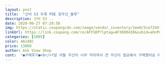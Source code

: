 ```yaml
---
layout: post 
title:  "신비 53 두폭 POE 장우산_블루" 
description: 신비 53 ..
date: 2020-06-27 07:29:58 
img: https://static.coupangcdn.com/image/vendor_inventory/2ee0/5ce7244f7e1f38dd7c4de571f7c1cdd048abe87a9259184ab71c300c0d21.jpg 
linkUrl: https://link.coupang.com/re/AFFSDP?lptag=AF3600438&subid=ahnPublicAsk&pageKey=241508116&itemId=767693308&vendorItemId=5489094148&traceid=V0-113-120e689c3d43a289 
categories: [1005] 
color: 4A148C 
price: 13060 
author: Ask View Shop 
cont:  "●구매후기●<br/>7살 아들 우산이 너무 작아져서 큰 우산이 필요해서 구매했어요 아들이 신비아파트 너무 좋아해서 아들이 고른 우산으로 구매했네요 그리고 저학년까지 쓸려면 53 요 사이즈 좋다는거 알아보고 선택했어요<br/>.<br/> ★구매이유.<br/> ★<br/>.<br/> ★상품평.<br/> ★<br/>비닐에 쌓여서 배송왔어요 아들이 너무 좋아해서 만족해요 나름 저학년까지는 잘쓸수 있을거 같아요 이름표 붙여줬네요 두칸은 투명한데 아들이 그쪽이 앞이라며 앞 잘 보이게 하는거라며 잘 들고 다니고 좋아서 자랑하고 그러네요^^ 작은거 둘째 물려주려고요<br/>아들이 신비신비 노래를 불러서 사줬어요 ㅎ 두폭 투명이라 더 안전할듯 해요 ㅎ<br/>아이가 애장하는아이템 신비아파트<br/>아이도 너무 만족하네요<br/>엄마사랑해 감사합니다 말을 할정도로 좋아하네요<br/>엄마의 맘으로 단단한지 자동부분이 날카로운지<br/>확인하였지만 날카롭지 않고 안전하게 되어있어요<br/>7살 아들 우산이 너무 작아져서 큰 우산이 필요해서 구매했어요 아들이 신비아파트 너무 좋아해서 아들이 고른 우산으로 구매했네요 그리고 저학년까지 쓸려면 53 요 사이즈 좋다는거 알아보고 선택했어요<br/>.<br/> ★구매이유.<br/> ★<br/>.<br/> ★상품평.<br/> ★<br/>비닐에 쌓여서 배송왔어요 아들이 너무 좋아해서 만족해요 나름 저학년까지는 잘쓸수 있을거 같아요 이름표 붙여줬네요 두칸은 투명한데 아들이 그쪽이 앞이라며 앞 잘 보이게 하는거라며 잘 들고 다니고 좋아서 자랑하고 그러네요^^ 작은거 둘째 물려주려고요<br/>아들이 신비신비 노래를 불러서 사줬어요 ㅎ 두폭 투명이라 더 안전할듯 해요 ㅎ<br/>아이가 애장하는아이템 신비아파트<br/>아이도 너무 만족하네요<br/>엄마사랑해 감사합니다 말을 할정도로 좋아하네요<br/>엄마의 맘으로 단단한지 자동부분이 날카로운지<br/>확인하였지만 날카롭지 않고 안전하게 되어있어요<br/>" 
---
```

